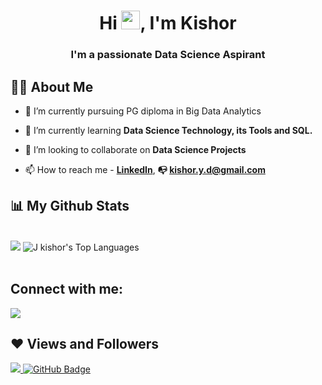 <h1 align="center">Hi <img src="https://raw.githubusercontent.com/MartinHeinz/MartinHeinz/master/wave.gif" width="30px">, I'm Kishor</h1>
<h3 align="center">I'm a passionate Data Science Aspirant</h3>


## 🙋‍♂️ About Me

- 🔭 I’m currently pursuing PG diploma in Big Data Analytics

- 🌱 I’m currently learning **Data Science Technology, its Tools and SQL.**

- 👯 I’m looking to collaborate on **Data Science Projects**

- 📫 How to reach me -    **[LinkedIn](https://linkedin.com/in/kishor-yd)**,  **:mailbox_with_no_mail: kishor.y.d@gmail.com**
 
## 📊 My Github Stats

  <br/>
   <img src = "https://github-readme-stats.vercel.app/api?username=kishoryd&&show_icons=true&title_color=ffffff&icon_color=bb2acf&text_color=daf7dc&bg_color=151515">
  <img alt="J kishor's Top Languages" src="https://github-readme-stats.vercel.app/api/top-langs/?username=kishoryd&langs_count=8&count_private=true&layout=compact&theme=react&hide_border=true&bg_color=0D1117" />
  <br/> 
<br/>

## Connect with me:
<p align="left">

<a href = "https://www.linkedin.com/in/kishor-yd/" target="_blank"><img src="https://img.icons8.com/fluent/48/000000/linkedin.png"/></a>
</p>

## ❤ Views and Followers
<a href="https://github.com/Meghna-DAS/github-profile-views-counter">
    <img src="https://komarev.com/ghpvc/?username=kishoryd">
</a>
<a href="https://github.com/kishoryd?tab=followers"><img src="https://img.shields.io/github/followers/kishoryd?label=Followers&style=social" alt="GitHub Badge"></a>
